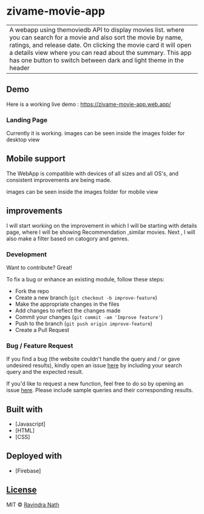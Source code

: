 # zivame-movie-app
<table>
<tr>
<td>
  A webapp using themoviedb API to display movies list. where you can search for a movie and also sort the movie by name, ratings, and release date. On clicking the movie card it will open a details view where you can read about the summary. This app has one button to switch between dark and light theme in the header
</td>
</tr>
</table>


## Demo
Here is a working live demo :  https://zivame-movie-app.web.app/


### Landing Page
Currently it is working.
images can be seen inside the images folder for desktop view


## Mobile support
The WebApp is compatible with devices of all sizes and all OS's, and consistent improvements are being made.

images can be seen inside the images folder for mobile view

## improvements

I will start working on the improvement  in which I will be starting with details page, where I will be showing Recommendation ,similar movies.
Next , I will also make a filter based on catogory and genres.

### Development
Want to contribute? Great!

To fix a bug or enhance an existing module, follow these steps:

- Fork the repo
- Create a new branch (`git checkout -b improve-feature`)
- Make the appropriate changes in the files
- Add changes to reflect the changes made
- Commit your changes (`git commit -am 'Improve feature'`)
- Push to the branch (`git push origin improve-feature`)
- Create a Pull Request 

### Bug / Feature Request

If you find a bug (the website couldn't handle the query and / or gave undesired results), kindly open an issue [here](https://github.com/ravin2/zivame-movie-app/issues/new) by including your search query and the expected result.

If you'd like to request a new function, feel free to do so by opening an issue [here](https://github.com/ravin2/zivame-movie-app/issues/new). Please include sample queries and their corresponding results.


## Built with 

- [Javascript]
- [HTML]
- [CSS]

## Deployed with 

- [Firebase]

## [License](https://github.com/ravin2/zivame-movie-app/blob/master/LICENSE.md)

MIT © [Ravindra Nath ](https://github.com/ravin2)

